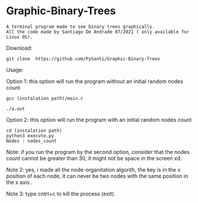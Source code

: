 # Graphic-Binary-Trees
    A terminal program made to see binary trees graphically. 
    All the code made by Santiago De Andrade 07/2021 ( only available for Linux OS).

Download:
        
    git clone  https://github.com/PySanti/Graphic-Binary-Trees

Usage:

Option 1: this option will run the program without an initial random nodes count

    gcc (instalation path)/main.c 
    
    ./a.out

Option 2: this option will run the program with an initial random nodes count 

    cd (instalation path)      
    python3 execute.py 
    Nodes : nodes_count

Note: if you run the program by the second option, consider that the nodes count cannot be greater than 30, it might not be space in the screen xd.

Note 2: yes, i made all the node-organitation algorith, the key is in the x position of each node, it can never be two nodes with the same position in the x axis .

Note 3: type cntrl+c to kill the process (exit).
